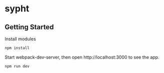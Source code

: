 # sypht

## Getting Started
Install modules
```
npm install
```

Start webpack-dev-server, then open http://localhost:3000 to see the app.
```
npm run dev
```